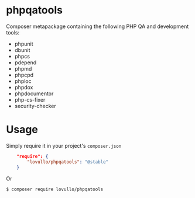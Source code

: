 phpqatools
==========

Composer metapackage containing the following PHP QA and development tools:

* phpunit
* dbunit
* phpcs
* pdepend
* phpmd
* phpcpd
* phploc
* phpdox
* phpdocumentor
* php-cs-fixer
* security-checker

Usage
==========

Simply require it in your project's `composer.json`

```json
    "require": {
        "lovullo/phpqatools": "@stable"
    }
```

Or

```sh
$ composer require lovullo/phpqatools
```

